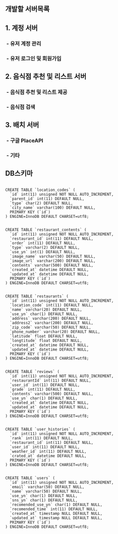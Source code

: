 ## 개발할 서버목록

## 1. 계정 서버
###  - 유저 계정 관리
###  - 유저 로그인 및 회원가입
  
## 2. 음식점 추천 및 리스트 서버
###  - 음식점 추천 및 리스트 제공
###  - 음식점 검색

## 3. 배치 서버
###  - 구글 PlaceAPI 
###  - 기타

## DB스키마

<pre><code>
CREATE TABLE `location_codes` (
  `id` int(11) unsigned NOT NULL AUTO_INCREMENT,
  `parent_id` int(11) DEFAULT NULL,
  `type` char(2) DEFAULT NULL,
  `city_name` varchar(100) DEFAULT NULL,
  PRIMARY KEY (`id`)
) ENGINE=InnoDB DEFAULT CHARSET=utf8;


CREATE TABLE `restaurant_contents` (
  `id` int(11) unsigned NOT NULL AUTO_INCREMENT,
  `restaurant_id` int(11) DEFAULT NULL,
  `order` int(11) DEFAULT NULL,
  `type` varchar(2) DEFAULT NULL,
  `use_yn` int(1) DEFAULT NULL,
  `image_name` varchar(50) DEFAULT NULL,
  `image_url` varchar(200) DEFAULT NULL,
  `contents` varchar(500) DEFAULT NULL,
  `created_at` datetime DEFAULT NULL,
  `updated_at` datetime DEFAULT NULL,
  PRIMARY KEY (`id`)
) ENGINE=InnoDB DEFAULT CHARSET=utf8;


CREATE TABLE `restaurants` (
  `id` int(11) unsigned NOT NULL AUTO_INCREMENT,
  `location_code` int(11) DEFAULT NULL,
  `name` varchar(20) DEFAULT NULL,
  `use_yn` char(1) DEFAULT NULL,
  `address` varchar(200) DEFAULT NULL,
  `address2` varchar(200) DEFAULT NULL,
  `zip_code` varchar(50) DEFAULT NULL,
  `phone_number` varchar(20) DEFAULT NULL,
  `latitude` float DEFAULT NULL,
  `longtitude` float DEFAULT NULL,
  `created_at` datetime DEFAULT NULL,
  `updated_at` datetime DEFAULT NULL,
  PRIMARY KEY (`id`)
) ENGINE=InnoDB DEFAULT CHARSET=utf8;


CREATE TABLE `reviews` (
  `id` int(11) unsigned NOT NULL AUTO_INCREMENT,
  `restaurantId` int(11) DEFAULT NULL,
  `user_id` int(11) DEFAULT NULL,
  `grade` int(11) DEFAULT NULL,
  `contents` varchar(500) DEFAULT NULL,
  `use_yn` char(1) DEFAULT NULL,
  `created_at` datetime DEFAULT NULL,
  `updated_at` datetime DEFAULT NULL,
  PRIMARY KEY (`id`)
) ENGINE=InnoDB DEFAULT CHARSET=utf8;


CREATE TABLE `user_histories` (
  `id` int(11) unsigned NOT NULL AUTO_INCREMENT,
  `rank` int(11) DEFAULT NULL,
  `restaurant_id` int(11) DEFAULT NULL,
  `user_id` int(11) DEFAULT NULL,
  `weather_id` int(11) DEFAULT NULL,
  `crated_at` datetime DEFAULT NULL,
  PRIMARY KEY (`id`)
) ENGINE=InnoDB DEFAULT CHARSET=utf8;


CREATE TABLE `users` (
  `id` int(11) unsigned NOT NULL AUTO_INCREMENT,
  `email` varchar(50) DEFAULT NULL,
  `name` varchar(50) DEFAULT NULL,
  `use_yn` char(1) DEFAULT NULL,
  `sns_yn` char(1) DEFAULT NULL,
  `recomended_use_yn` char(1) DEFAULT NULL,
  `recomended_time` int(11) DEFAULT NULL,
  `created_at` timestamp NULL DEFAULT NULL,
  `updated_at` timestamp NULL DEFAULT NULL,
  PRIMARY KEY (`id`)
) ENGINE=InnoDB DEFAULT CHARSET=utf8;

</code></pre>

